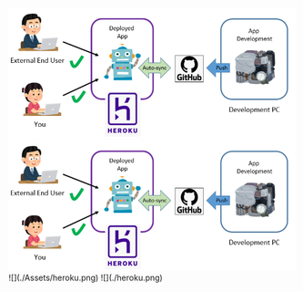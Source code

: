 <img src = "Assets/heroku.png"/>
<img src = "heroku.png"/>
![](./Assets/heroku.png)
![](./heroku.png)